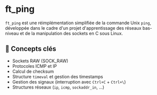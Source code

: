 # ft_ping

`ft_ping` est une réimplémentation simplifiée de la commande Unix `ping`, développée dans le cadre d'un projet d'apprentissage des réseaux bas-niveau et de la manipulation des sockets en C sous Linux.

## 🧠 Concepts clés

- Sockets RAW (SOCK_RAW)
- Protocoles ICMP et IP
- Calcul de checksum
- Structure `timeval` et gestion des timestamps
- Gestion des signaux (interruption avec `Ctrl+C` + `Ctrl+\`)
- Structures réseaux (`ip`, `icmp`, `sockaddr_in`, ...)
